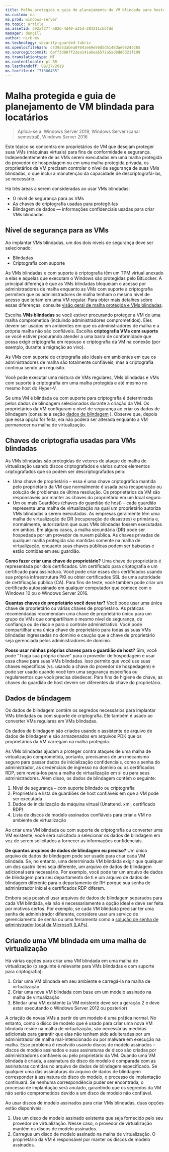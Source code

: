 ```yaml
---
title: Malha protegida e guia de planejamento de VM blindada para hosters
ms.custom: na
ms.prod: windows-server
ms.topic: article
ms.assetid: 392af37f-a02d-4d40-a25d-384211cbbfdd
manager: dongill
author: nirb-ms
ms.technology: security-guarded-fabric
ms.openlocfilehash: c439a53abea07041e69e50d5d5148dae95243265
ms.sourcegitcommit: 6aff3d88ff22ea141a6ea6572a5ad8dd6321f199
ms.translationtype: MT
ms.contentlocale: pt-BR
ms.lasthandoff: 09/27/2019
ms.locfileid: "71386435"
---
```

# <a name="guarded-fabric-and-shielded-vm-planning-guide-for-tenants"></a>Malha protegida e guia de planejamento de VM blindada para locatários

>Aplica-se a: Windows Server 2019, Windows Server (canal semestral), Windows Server 2016

Este tópico se concentra em proprietários de VM que desejam proteger suas VMs (máquinas virtuais) para fins de conformidade e segurança. Independentemente de as VMs serem executadas em uma malha protegida do provedor de hospedagem ou em uma malha protegida privada, os proprietários da VM precisam controlar o nível de segurança de suas VMs blindadas, o que inclui a manutenção da capacidade de descriptografá-las, se necessário.

Há três áreas a serem consideradas ao usar VMs blindadas:

- O nível de segurança para as VMs
- As chaves de criptografia usadas para protegê-las
- Blindagem de dados — informações confidenciais usadas para criar VMs blindadas 

## <a name="security-level-for-the-vms"></a>Nível de segurança para as VMs

Ao implantar VMs blindadas, um dos dois níveis de segurança deve ser selecionado:

- Blindadas 
- Criptografia com suporte

As VMs blindadas e com suporte à criptografia têm um TPM virtual anexado a elas e aquelas que executam o Windows são protegidas pelo BitLocker. A principal diferença é que as VMs blindadas bloqueiam o acesso por administradores de malha enquanto as VMs com suporte à criptografia permitem que os administradores de malha tenham o mesmo nível de acesso que teriam em uma VM regular. Para obter mais detalhes sobre essas diferenças, consulte [visão geral de malha protegida e VMs blindadas](guarded-fabric-and-shielded-vms.md). 

Escolha **VMs blindadas** se você estiver procurando proteger a VM de uma malha comprometida (incluindo administradores comprometidos). Eles devem ser usados em ambientes em que os administradores de malha e a própria malha não são confiáveis. Escolha **criptografia VMs com suporte** se você estiver procurando atender a uma barra de conformidade que possa exigir criptografia em repouso e criptografia da VM na conexão (por exemplo, durante a migração ao vivo).

As VMs com suporte de criptografia são ideais em ambientes em que os administradores de malha são totalmente confiáveis, mas a criptografia continua sendo um requisito.

Você pode executar uma mistura de VMs regulares, VMs blindadas e VMs com suporte à criptografia em uma malha protegida e até mesmo no mesmo host do Hyper-V. 

Se uma VM é blindada ou com suporte para criptografia é determinada pelos dados de blindagem selecionados durante a criação da VM. Os proprietários da VM configuram o nível de segurança ao criar os dados de blindagem (consulte a seção [dados de blindagem](#shielding-data) ).
Observe que, depois que essa opção for feita, ela não poderá ser alterada enquanto a VM permanecer na malha de virtualização.

## <a name="cryptographic-keys-used-for-shielded-vms"></a>Chaves de criptografia usadas para VMs blindadas

As VMs blindadas são protegidas de vetores de ataque de malha de virtualização usando discos criptografados e vários outros elementos criptografados que só podem ser descriptografados pelo:

- Uma chave de proprietário – essa é uma chave criptográfica mantida pelo proprietário da VM que normalmente é usada para recuperação ou solução de problemas de última resolução. Os proprietários da VM são responsáveis por manter as chaves do proprietário em um local seguro.
- Um ou mais Guardiões (chaves do guardião de host) – cada guardião representa uma malha de virtualização na qual um proprietário autoriza VMs blindadas a serem executadas. As empresas geralmente têm uma malha de virtualização de DR (recuperação de desastres) e primária e, normalmente, autorizariam que suas VMs blindadas fossem executadas em ambos. Em alguns casos, a malha secundária (DR) pode ser hospedada por um provedor de nuvem pública. As chaves privadas de qualquer malha protegida são mantidas somente na malha de virtualização, enquanto suas chaves públicas podem ser baixadas e estão contidas em seu guardião. 

**Como fazer criar uma chave de proprietário?** Uma chave de proprietário é representada por dois certificados. Um certificado para criptografia e um certificado para assinatura. Você pode criar esses dois certificados usando sua própria infraestrutura PKI ou obter certificados SSL de uma autoridade de certificação pública (CA). Para fins de teste, você também pode criar um certificado autoassinado em qualquer computador que comece com o Windows 10 ou o Windows Server 2016.

**Quantas chaves do proprietário você deve ter?** Você pode usar uma única chave de proprietário ou várias chaves de proprietário. As práticas recomendadas recomendam uma chave de proprietário único para um grupo de VMs que compartilham o mesmo nível de segurança, de confiança ou de risco e para o controle administrativo. Você pode compartilhar uma única chave de proprietário para todas as suas VMs blindadas ingressadas no domínio e caução que a chave de proprietário seja gerenciada pelos administradores de domínio.

**Posso usar minhas próprias chaves para o guardião de host?** Sim, você pode "Traga sua própria chave" para o provedor de hospedagem e usar essa chave para suas VMs blindadas. Isso permite que você use suas chaves específicas (vs. usando a chave do provedor de hospedagem) e pode ser usado quando você tem uma segurança específica ou regulamentos que você precisa obedecer. Para fins de higiene de chave, as chaves do guardião de host devem ser diferentes da chave do proprietário.

## <a name="shielding-data"></a>Dados de blindagem

Os dados de blindagem contêm os segredos necessários para implantar VMs blindadas ou com suporte de criptografia. Ele também é usado ao converter VMs regulares em VMs blindadas.

Os dados de blindagem são criados usando o assistente de arquivo de dados de blindagem e são armazenados em arquivos PDK que os proprietários da VM carregam na malha protegida.

As VMs blindadas ajudam a proteger contra ataques de uma malha de virtualização comprometida, portanto, precisamos de um mecanismo seguro para passar dados de inicialização confidenciais, como a senha do administrador, as credenciais de ingresso no domínio ou os certificados RDP, sem revela-los para a malha de virtualização em si ou para seus administradores. Além disso, os dados de blindagem contêm o seguinte:

1. Nível de segurança – com suporte blindado ou criptografia
2. Proprietário e lista de guardiões de host confiáveis em que a VM pode ser executada
3. Dados de inicialização da máquina virtual (Unattend. xml, certificado RDP)
4. Lista de discos de modelo assinados confiáveis para criar a VM no ambiente de virtualização 

Ao criar uma VM blindada ou com suporte de criptografia ou converter uma VM existente, você será solicitado a selecionar os dados de blindagem em vez de serem solicitados a fornecer as informações confidenciais.

**De quantos arquivos de dados de blindagem eu preciso?** Um único arquivo de dados de blindagem pode ser usado para criar cada VM blindada. Se, no entanto, uma determinada VM blindada exigir que qualquer um dos quatro itens seja diferente, um arquivo de dados de blindagem adicional será necessário. Por exemplo, você pode ter um arquivo de dados de blindagem para seu departamento de ti e um arquivo de dados de blindagem diferente para o departamento de RH porque sua senha de administrador inicial e certificados RDP diferem.

Embora seja possível usar arquivos de dados de blindagem separados para cada VM blindada, ela não é necessariamente a opção ideal e deve ser feita por motivos certos. Por exemplo, se cada VM blindada precisar ter uma senha de administrador diferente, considere usar um serviço de gerenciamento de senha ou uma ferramenta como a [solução de senha de administrador local da Microsoft (LAPs)](https://www.microsoft.com/en-us/download/details.aspx?id=46899).

## <a name="creating-a-shielded-vm-on-a-virtualization-fabric"></a>Criando uma VM blindada em uma malha de virtualização

Há várias opções para criar uma VM blindada em uma malha de virtualização (o seguinte é relevante para VMs blindadas e com suporte para criptografia):

1. Criar uma VM blindada em seu ambiente e carregá-la na malha de virtualização
2. Criar uma nova VM blindada com base em um modelo assinado na malha de virtualização
3. Blindar uma VM existente (a VM existente deve ser a geração 2 e deve estar executando o Windows Server 2012 ou posterior)

A criação de novas VMs a partir de um modelo é uma prática normal. No entanto, como o disco de modelo que é usado para criar uma nova VM blindada reside na malha de virtualização, são necessárias medidas adicionais para garantir que elas não tenham sido adulteradas por um administrador de malha mal-intencionado ou por malware em execução na malha. Esse problema é resolvido usando discos de modelo assinados – discos de modelo assinados e suas assinaturas de disco são criadas por administradores confiáveis ou pelo proprietário da VM. Quando uma VM blindada é criada, a assinatura do disco do modelo é comparada com as assinaturas contidas no arquivo de dados de blindagem especificado. Se qualquer uma das assinaturas do arquivo de dados de blindagem corresponder à assinatura do disco do modelo, o processo de implantação continuará. Se nenhuma correspondência puder ser encontrada, o processo de implantação será anulado, garantindo que os segredos da VM não serão comprometidos devido a um disco de modelo não confiável.

Ao usar discos de modelo assinados para criar VMs blindadas, duas opções estão disponíveis:

1. Use um disco de modelo assinado existente que seja fornecido pelo seu provedor de virtualização. Nesse caso, o provedor de virtualização mantém os discos de modelo assinados.
2. Carregue um disco de modelo assinado na malha de virtualização. O proprietário da VM é responsável por manter os discos de modelo assinados. 



